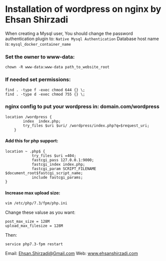 # Installation of wordpress on nginx by Ehsan Shirzadi

When creating a Mysql user, You should change the password authentication plugin to: `Native Mysql Authentication`
Database host name is: `mysql_docker_container_name`


### Set the owner to www-data:
```
chown -R www-data:www-data path_to_website_root
```

### If needed set permissions:
```
find . -type f -exec chmod 644 {} \;
find . -type d -exec chmod 755 {} \; 
```

### nginx config to put your wordpress in: domain.com/wordpress
```
location /wordpress {
        index  index.php;
        try_files $uri $uri/ /wordpress/index.php?q=$request_uri;
    }
```
#### Add this for php support:
```
location ~ .php$ {
            try_files $uri =404;
            fastcgi_pass 127.0.0.1:9000;
            fastcgi_index index.php;
            fastcgi_param SCRIPT_FILENAME $document_root$fastcgi_script_name;
            include fastcgi_params;
}
```
#### Increase max upload size:
```
vim /etc/php/7.3/fpm/php.ini
```
Change these valuse as you want:
```
post_max_size = 128M
upload_max_filesize = 128M
```
Then:
```
service php7.3-fpm restart
```
Email: Ehsan.Shirzadi@Gmail.com
Web: www.ehsanshirzadi.com

